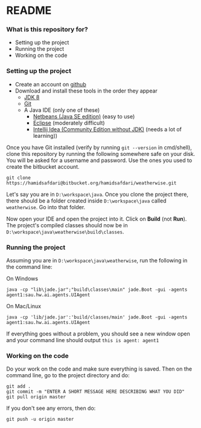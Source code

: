 # README #

### What is this repository for? ###

* Setting up the project
* Running the project
* Working on the code

### Setting up the project ###

* Create an account on [github](https://github.com)
* Download and install these tools in the order they appear
    * [JDK 8](http://www.oracle.com/technetwork/java/javase/downloads/jdk8-downloads-2133151.html)
    * [Git](https://git-scm.com/downloads)
    * A Java IDE (only one of these) 
        * [Netbeans (Java SE edition)](https://netbeans.org/downloads/) (easy to use)
        * [Eclipse](https://www.eclipse.org/downloads/?) (moderately difficult) 
        * [Intellij Idea (Community Edition without JDK)](https://www.jetbrains.com/idea/#chooseYourEdition) (needs a lot of learning))

Once you have Git installed (verify by running `git --version` in cmd/shell), clone this repository by running the following somewhere safe on your disk. You will be asked for a username and password. Use the ones you used to create the bitbucket account.

    git clone https://hamidsafdari@bitbucket.org/hamidsafdari/weatherwise.git

Let's say you are in `D:\workspace\java`. Once you clone the project there, there should be a folder created inside `D:\workspace\java` called `weatherwise`. Go into that folder.

Now open your IDE and open the project into it. Click on **Build** (not **Run**). The project's compiled classes should now be in `D:\workspace\java\weatherwise\build\classes`.

### Running the project ###

Assuming you are in `D:\workspace\java\weatherwise`, run the following in the command line:

On Windows

    java -cp "lib\jade.jar";"build\classes\main" jade.Boot -gui -agents agent1:sau.hw.ai.agents.UIAgent

On Mac/Linux

    java -cp 'lib/jade.jar':'build/classes/main' jade.Boot -gui -agents agent1:sau.hw.ai.agents.UIAgent

If everything goes without a problem, you should see a new window open and your command line should output `this is agent: agent1`

### Working on the code ###

Do your work on the code and make sure everything is saved. Then on the command line, go to the project directory and do:

    git add .
    git commit -m "ENTER A SHORT MESSAGE HERE DESCRIBING WHAT YOU DID"
    git pull origin master
    
If you don't see any errors, then do:

    git push -u origin master
